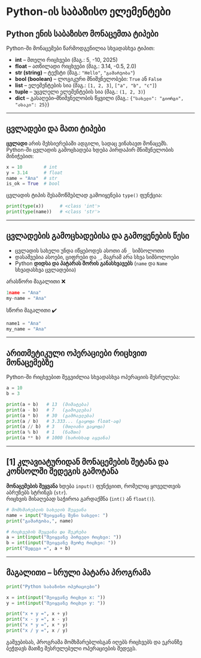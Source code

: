 # Python-ის საბაზისო ელემენტები

## Python ენის საბაზისო მონაცემთა ტიპები
Python-ში მონაცემები წარმოდგენილია სხვადასხვა ტიპით:

- **int** – მთელი რიცხვები (მაგ.: 5, -10, 2025)  
- **float** – ათწილადი რიცხვები (მაგ.: 3.14, -0.5, 2.0)  
- **str (string)** – ტექსტი (მაგ.: `"Hello"`, `"გამარჯობა"`)  
- **bool (boolean)** – ლოგიკური მნიშვნელობები: `True` ან `False`  
- **list** – ელემენტების სია (მაგ.: `[1, 2, 3]`, `["a", "b", "c"]`)  
- **tuple** – უცვლელი ელემენტების სია (მაგ.: `(1, 2, 3)`)  
- **dict** – გასაღები–მნიშვნელობის წყვილი (მაგ.: `{"სახელი": "გიორგი", "ასაკი": 25}`)  

---

## ცვლადები და მათი ტიპები
**ცვლადი** არის მეხსიერებაში ადგილი, სადაც ვინახავთ მონაცემს.  
Python-ში ცვლადის გამოცხადება ხდება პირდაპირ მნიშვნელობის მინიჭებით:

```python
x = 10        # int
y = 3.14      # float
name = "Ana"  # str
is_ok = True  # bool
```

ცვლადის ტიპის შესამოწმებლად გამოიყენება `type()` ფუნქცია:
```python
print(type(x))      # <class 'int'>
print(type(name))   # <class 'str'>
```

---

## ცვლადების გამოცხადებისა და გამოყენების წესი
- ცვლადის სახელი უნდა იწყებოდეს ასოთი ან `_` სიმბოლოთი  
- დასაშვებია ასოები, ციფრები და `_`, მაგრამ არა სხვა სიმბოლოები  
- Python **დიდსა და პატარას შორის განასხვავებს** (`name` და `Name` სხვადასხვა ცვლადებია)  

არასწორი მაგალითი ❌  
```python
1name = "Ana"
my-name = "Ana"
```

სწორი მაგალითი ✔️  
```python
name1 = "Ana"
my_name = "Ana"
```

---

## არითმეტიკული ოპერაციები რიცხვით მონაცემებზე
Python-ში რიცხვებით შეგვიძლია სხვადასხვა ოპერაციის შესრულება:

```python
a = 10
b = 3

print(a + b)   # 13  (მიმატება)
print(a - b)   # 7   (გამოკლება)
print(a * b)   # 30  (გამრავლება)
print(a / b)   # 3.333... (გაყოფა float-ად)
print(a // b)  # 3   (მთლიანი გაყოფა)
print(a % b)   # 1   (ნაშთი)
print(a ** b)  # 1000 (ხარისხად აყვანა)
```

---

## [1] კლავიატურიდან მონაცემების შეტანა და კონსოლში შედეგის გამოტანა

**მონაცემების შეყვანა** ხდება `input()` ფუნქციით, რომელიც ყოველთვის აბრუნებს სტრინგს (`str`).  
რიცხვის მისაღებად საჭიროა გარდაქმნა (`int()` ან `float()`).

```python
# მომხმარებლის სახელის შეყვანა
name = input("შეიყვანე შენი სახელი: ")
print("გამარჯობა,", name)

# რიცხვების შეყვანა და შეკრება
a = int(input("შეიყვანე პირველი რიცხვი: "))
b = int(input("შეიყვანე მეორე რიცხვი: "))
print("შედეგი =", a + b)
```

---

## მაგალითი – სრული პატარა პროგრამა
```python
print("Python საბაზისო ოპერაციები")

x = int(input("შეიყვანე რიცხვი x: "))
y = int(input("შეიყვანე რიცხვი y: "))

print("x + y =", x + y)
print("x - y =", x - y)
print("x * y =", x * y)
print("x / y =", x / y)
```

გაშვებისას, პროგრამა მომხმარებლისგან იღებს რიცხვებს და ეკრანზე ბეჭდავს მათზე შესრულებული ოპერაციების შედეგს.
